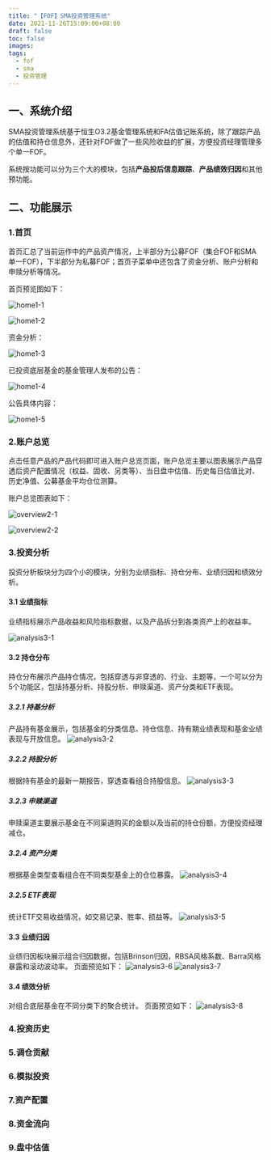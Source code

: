 ```yaml
---
title: "【FOF】SMA投资管理系统"
date: 2021-11-26T15:09:00+08:00
draft: false
toc: false
images:
tags: 
  - fof
  - sma
  - 投资管理
---
```


## 一、系统介绍

SMA投资管理系统基于恒生O3.2基金管理系统和FA估值记账系统，除了跟踪产品的估值和持仓信息外，还针对FOF做了一些风险收益的扩展，方便投资经理管理多个单一FOF。

系统按功能可以分为三个大的模块，包括**产品投后信息跟踪**、**产品绩效归因**和其他预功能。

## 二、功能展示

### 1.首页

首页汇总了当前运作中的产品资产情况，上半部分为公募FOF（集合FOF和SMA单一FOF），下半部分为私募FOF；首页子菜单中还包含了资金分析、账户分析和申赎分析等情况。

首页预览图如下：

![home1-1](/images/management/1-1.png)

![home1-2](/images/management/1-2.png)

资金分析：

![home1-3](/images/management/1-3.png)

已投资底层基金的基金管理人发布的公告：

![home1-4](/images/management/1-4.png)

公告具体内容：

![home1-5](/images/management/1-5.png)

### 2.账户总览

点击任意产品的产品代码即可进入账户总览页面，账户总览主要以图表展示产品穿透后资产配置情况（权益、固收、另类等）、当日盘中估值、历史每日估值比对、历史净值、公募基金平均仓位测算。

账户总览图表如下：

![overview2-1](/images/management/2-1.png)

![overview2-2](/images/management/2-2.png)

### 3.投资分析

投资分析板块分为四个小的模块，分别为业绩指标、持仓分布、业绩归因和绩效分析。

#### 3.1 业绩指标

业绩指标展示产品收益和风险指标数据，以及产品拆分到各类资产上的收益率。

![analysis3-1](/images/management/3-1.png)

#### 3.2 持仓分布

持仓分布展示产品持仓情况，包括穿透与非穿透的、行业、主题等，一个可以分为5个功能区，包括持基分析、持股分析、申赎渠道、资产分类和ETF表现。

##### 3.2.1 持基分析
产品持有基金展示，包括基金的分类信息、持仓信息、持有期业绩表现和基金业绩表现与开放信息。
![analysis3-2](/images/management/3-2.png)

##### 3.2.2 持股分析
根据持有基金的最新一期报告，穿透查看组合持股信息。
![analysis3-3](/images/management/3-3.png)

##### 3.2.3 申赎渠道
申赎渠道主要展示基金在不同渠道购买的金额以及当前的持仓份额，方便投资经理减仓。

##### 3.2.4 资产分类
根据基金类型查看组合在不同类型基金上的仓位暴露。
![analysis3-4](/images/management/3-4.png)

##### 3.2.5 ETF表现
统计ETF交易收益情况，如交易记录、胜率、损益等。
![analysis3-5](/images/management/3-5.png)

#### 3.3 业绩归因
业绩归因板块展示组合归因数据，包括Brinson归因，RBSA风格系数、Barra风格暴露和滚动波动率。
页面预览如下：
![analysis3-6](/images/management/3-6.png)
![analysis3-7](/images/management/3-7.png)

#### 3.4 绩效分析
对组合底层基金在不同分类下的聚合统计。
页面预览如下：
![analysis3-8](/images/management/3-8.png)

### 4.投资历史



### 5.调仓贡献



### 6.模拟投资



### 7.资产配置



### 8.资金流向



### 9.盘中估值